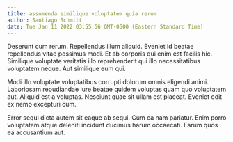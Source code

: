 ```yaml
---
title: assumenda similique voluptatem quia rerum
author: Santiago Schmitt
date: Tue Jan 11 2022 03:55:56 GMT-0500 (Eastern Standard Time)
---
```

Deserunt cum rerum. Repellendus illum aliquid. Eveniet id beatae repellendus vitae possimus modi. Et ab corporis qui enim est facilis hic. Similique voluptate veritatis illo reprehenderit qui illo necessitatibus voluptatem neque. Aut similique eum qui.

 Modi illo voluptate voluptatibus corrupti dolorum omnis eligendi animi. Laboriosam repudiandae iure beatae quidem voluptas quam quo voluptatem aut. Aliquid est a voluptas. Nesciunt quae sit ullam est placeat. Eveniet odit ex nemo excepturi cum.

 Error sequi dicta autem sit eaque ab sequi. Cum ea nam pariatur. Enim porro voluptatem atque deleniti incidunt ducimus harum occaecati. Earum quos ea accusantium aut.